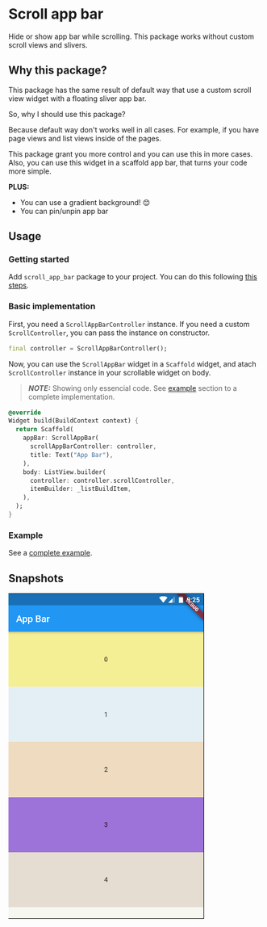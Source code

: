 # Scroll app bar

Hide or show app bar while scrolling. This package works without custom scroll views and slivers.

## Why this package?

This package has the same result of default way that use a custom scroll view widget with a floating sliver app bar.

So, why I should use this package?

Because default way don't works well in all cases. For example, if you have page views and  list views inside of the pages.

This package grant you more control and you can use this in more cases. Also, you can use this widget in a scaffold app bar, that turns your code more simple.

**PLUS:**
  * You can use a gradient background! 😊
  * You can pin/unpin app bar

## Usage

### Getting started

Add `scroll_app_bar` package to your project. You can do this following [this steps](https://pub.dev/packages/scroll_app_bar#-installing-tab-).

### Basic implementation

First, you need a `ScrollAppBarController` instance. If you need a custom `ScrollController`, you can pass the instance on constructor.

```dart
final controller = ScrollAppBarController(); 
```

Now, you can use the `ScrollAppBar` widget in a `Scaffold` widget, and atach `ScrollController` instance in your scrollable widget on body.

> **_NOTE:_**  Showing only essencial code. See [example](#example) section to a complete implementation.

```dart
@override
Widget build(BuildContext context) {
  return Scaffold(
    appBar: ScrollAppBar(
      scrollAppBarController: controller,
      title: Text("App Bar"),
    ),
    body: ListView.builder(
      controller: controller.scrollController,
      itemBuilder: _listBuildItem,
    ),
  );
}
```

### Example

See a [complete example](./example/lib/main.dart).

## Snapshots

![snapshot](./snapshots/snapshot.gif)

